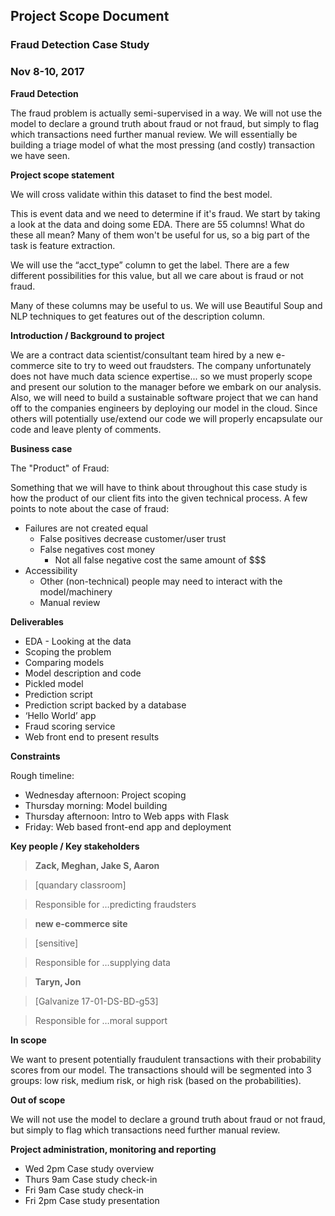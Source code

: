 ## **Project Scope Document**

### Fraud Detection Case Study

### Nov 8-10, 2017


**Fraud Detection**

The fraud problem is actually semi-supervised in a way. We will not use the model to declare a ground truth about fraud or not fraud, but simply to flag which transactions need further manual review. We will essentially be building a triage model of what the most pressing (and costly) transaction we have seen.

**Project scope statement**

We will cross validate within this dataset to find the best model.

This is event data and we need to determine if it's fraud. We start by taking a look at the data and doing some EDA. There are 55 columns! What do these all mean? Many of them won't be useful for us, so a big part of the task is feature extraction.

We will use the “acct_type” column to get the label. There are a few different possibilities for this value, but all we care about is fraud or not fraud.

Many of these columns may be useful to us. We will use Beautiful Soup and NLP techniques to get features out of the description column.

**Introduction / Background to project**

We are a contract data scientist/consultant team hired by a new e-commerce site to try to weed out fraudsters. The company unfortunately does not have much data science expertise... so we must properly scope and present our solution to the manager before we embark on our analysis. Also, we will need to build a sustainable software project that we can hand off to the companies engineers by deploying our model in the cloud. Since others will potentially use/extend our code we will properly encapsulate our code and leave plenty of comments.

**Business case**

The "Product" of Fraud:

Something that we will have to think about throughout this case study is how the product of our client fits into the given technical process. A few points to note about the case of fraud:

* Failures are not created equal
    * False positives decrease customer/user trust
    * False negatives cost money
        * Not all false negative cost the same amount of $$$
* Accessibility
    * Other (non-technical) people may need to interact with the model/machinery
    * Manual review

**Deliverables**

* EDA - Looking at the data
* Scoping the problem
* Comparing models
* Model description and code
* Pickled model
* Prediction script
* Prediction script backed by a database
* ‘Hello World’ app
* Fraud scoring service
* Web front end to present results

**Constraints**

Rough timeline:

* Wednesday afternoon: Project scoping
* Thursday morning: Model building
* Thursday afternoon: Intro to Web apps with Flask
* Friday: Web based front-end app and deployment

**Key people / Key stakeholders**

> **Zack, Meghan, Jake S, Aaron**

> [quandary classroom]

> Responsible for …predicting fraudsters

> **new e-commerce site**

> [sensitive]

> Responsible for …supplying data

> **Taryn, Jon**

> [Galvanize 17-01-DS-BD-g53]

> Responsible for …moral support

**In scope**

We want to present potentially fraudulent transactions with their probability scores from our model. The transactions should will be segmented into 3 groups: low risk, medium risk, or high risk (based on the probabilities).

**Out of scope**

We will not use the model to declare a ground truth about fraud or not fraud, but simply to flag which transactions need further manual review.

**Project administration, monitoring and reporting**

* Wed 2pm Case study overview
* Thurs 9am Case study check-in
* Fri 9am Case study check-in
* Fri 2pm Case study presentation
